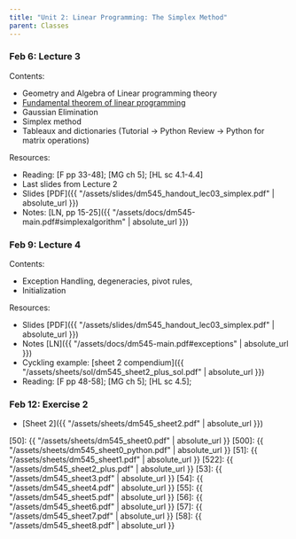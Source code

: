 ```yaml
---
title: "Unit 2: Linear Programming: The Simplex Method" 
parent: Classes
---
```



### Feb 6: Lecture 3


Contents:  
- Geometry and Algebra of Linear programming theory 
- [Fundamental theorem of linear programming](http://en.wikipedia.org/wiki/Fundamental_theorem_of_linear_programming) 
- Gaussian Elimination   
- Simplex method
- Tableaux and dictionaries (Tutorial -> Python Review -> Python for matrix operations)

Resources:
- Reading: [F pp 33-48]; [MG ch 5]; [HL sc 4.1-4.4]
- Last slides from Lecture 2
- Slides [PDF]({{ "/assets/slides/dm545_handout_lec03_simplex.pdf" | absolute_url }})
- Notes: [LN, pp 15-25]({{ "/assets/docs/dm545-main.pdf#simplexalgorithm" | absolute_url }})


### Feb 9: Lecture 4

Contents:
- Exception Handling, degeneracies, pivot rules,
- Initialization

Resources:
- Slides [PDF]({{ "/assets/slides/dm545_handout_lec03_simplex.pdf" | absolute_url }})
- Notes [LN]({{ "/assets/docs/dm545-main.pdf#exceptions" | absolute_url }})
- Cyckling example: [sheet 2 compendium]({{ "/assets/sheets/sol/dm545_sheet2_plus_sol.pdf" | absolute_url }})
- Reading: [F pp 48-58]; [MG ch 5]; [HL sc 4.5]; 


<!-- - [Slides]({{ "/assets/slides/dm545_handout_lec04_simplex-2.pdf" | absolute_url }})
- [Compedium]({{ "/assets/sheets/dm545_sheet2_plus.pdf" | absolute_url }})
- [LN]({{ "/assets/docs/dm545-main.pdf#exceptions" | absolute_url }}) -->


### Feb 12: Exercise 2

- [Sheet 2]({{ "/assets/sheets/dm545_sheet2.pdf" | absolute_url }})

<!-- **Exercises**{: .label .label-purple } -->

<!--
: **Lab**{: .label .label-purple } [Intro to Java](#)

: [Tracing, IntLists, & Recursion](#)
  : [2.1](#)
: **HW 1 due**{: .label .label-red }
-->




[50]: {{ "/assets/sheets/dm545_sheet0.pdf" | absolute_url }}
[500]: {{ "/assets/sheets/dm545_sheet0_python.pdf" | absolute_url }}
[51]: {{ "/assets/sheets/dm545_sheet1.pdf" | absolute_url }}
[522]: {{ "/assets/dm545_sheet2_plus.pdf" | absolute_url }}
[53]: {{ "/assets/dm545_sheet3.pdf" | absolute_url }}
[54]: {{ "/assets/dm545_sheet4.pdf" | absolute_url }}
[55]: {{ "/assets/dm545_sheet5.pdf" | absolute_url }}
[56]: {{ "/assets/dm545_sheet6.pdf" | absolute_url }}
[57]: {{ "/assets/dm545_sheet7.pdf" | absolute_url }}
[58]: {{ "/assets/dm545_sheet8.pdf" | absolute_url }}